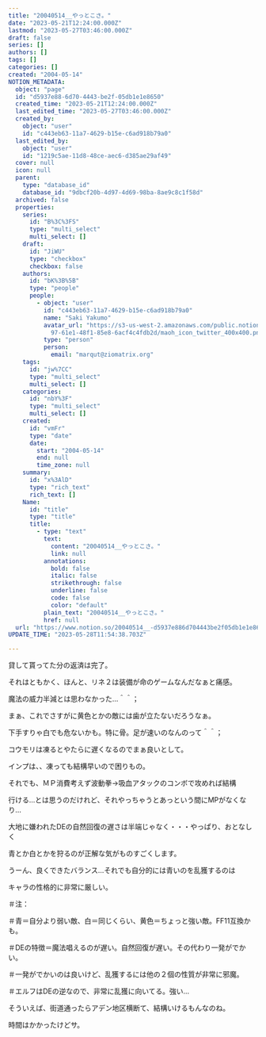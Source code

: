 ```yaml
---
title: "20040514__やっとこさ。"
date: "2023-05-21T12:24:00.000Z"
lastmod: "2023-05-27T03:46:00.000Z"
draft: false
series: []
authors: []
tags: []
categories: []
created: "2004-05-14"
NOTION_METADATA:
  object: "page"
  id: "d5937e88-6d70-4443-be2f-05db1e1e8650"
  created_time: "2023-05-21T12:24:00.000Z"
  last_edited_time: "2023-05-27T03:46:00.000Z"
  created_by:
    object: "user"
    id: "c443eb63-11a7-4629-b15e-c6ad918b79a0"
  last_edited_by:
    object: "user"
    id: "1219c5ae-11d8-48ce-aec6-d385ae29af49"
  cover: null
  icon: null
  parent:
    type: "database_id"
    database_id: "9dbcf20b-4d97-4d69-98ba-8ae9c8c1f58d"
  archived: false
  properties:
    series:
      id: "B%3C%3FS"
      type: "multi_select"
      multi_select: []
    draft:
      id: "JiWU"
      type: "checkbox"
      checkbox: false
    authors:
      id: "bK%3B%5B"
      type: "people"
      people:
        - object: "user"
          id: "c443eb63-11a7-4629-b15e-c6ad918b79a0"
          name: "Saki Yakumo"
          avatar_url: "https://s3-us-west-2.amazonaws.com/public.notion-static.com/3ad1c4\
            97-61e1-48f1-85e8-6acf4c4fdb2d/maoh_icon_twitter_400x400.png"
          type: "person"
          person:
            email: "marqut@ziomatrix.org"
    tags:
      id: "jw%7CC"
      type: "multi_select"
      multi_select: []
    categories:
      id: "nbY%3F"
      type: "multi_select"
      multi_select: []
    created:
      id: "vmFr"
      type: "date"
      date:
        start: "2004-05-14"
        end: null
        time_zone: null
    summary:
      id: "x%3AlD"
      type: "rich_text"
      rich_text: []
    Name:
      id: "title"
      type: "title"
      title:
        - type: "text"
          text:
            content: "20040514__やっとこさ。"
            link: null
          annotations:
            bold: false
            italic: false
            strikethrough: false
            underline: false
            code: false
            color: "default"
          plain_text: "20040514__やっとこさ。"
          href: null
  url: "https://www.notion.so/20040514__-d5937e886d704443be2f05db1e1e8650"
UPDATE_TIME: "2023-05-28T11:54:38.703Z"

---
```

<link rel="stylesheet" href="https://cdn.jsdelivr.net/npm/katex@0.16.2/dist/katex.min.css" integrity="sha384-bYdxxUwYipFNohQlHt0bjN/LCpueqWz13HufFEV1SUatKs1cm4L6fFgCi1jT643X" crossorigin="anonymous">


貸して貰ってた分の返済は完了。


それはともかく、ほんと、リネ２は装備が命のゲームなんだなぁと痛感。


魔法の威力半減とは思わなかった…＾＾；


まぁ、これでさすがに黄色とかの敵には歯が立たないだろうなぁ。


下手すりゃ白でも危ないかも。特に骨。足が速いのなんのって＾＾；


コウモリは凍るとやたらに遅くなるのでまぁ良いとして。


インプは、、凍っても結構早いので困りもの。


それでも、ＭＰ消費考えず波動拳→吸血アタックのコンボで攻めれば結構


行ける…とは思うのだけれど、それやっちゃうとあっという間にMPがなくなり…


大地に嫌われたDEの自然回復の遅さは半端じゃなく・・・やっぱり、おとなしく


青とか白とかを狩るのが正解な気がものすごくします。


うーん、良くできたバランス…それでも自分的には青いのを乱獲するのは


キャラの性格的に非常に厳しい。


＃注：


＃青＝自分より弱い敵、白＝同じくらい、黄色＝ちょっと強い敵。FF11互換かも。


＃DEの特徴＝魔法唱えるのが遅い。自然回復が遅い。その代わり一発がでかい。


＃一発がでかいのは良いけど、乱獲するには他の２個の性質が非常に邪魔。


＃エルフはDEの逆なので、非常に乱獲に向いてる。強い…


そういえば、街道通ったらアデン地区横断て、結構いけるもんなのね。


時間はかかったけどサ。

